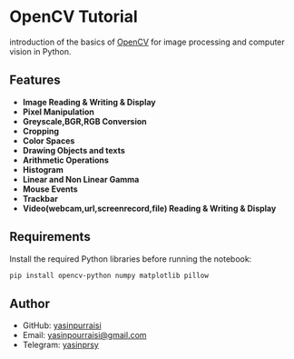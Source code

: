 # OpenCV Tutorial

introduction of the basics of [OpenCV](https://opencv.org/) for image processing and computer vision in Python.

## Features

- **Image Reading & Writing & Display**
- **Pixel Manipulation**
- **Greyscale,BGR,RGB Conversion**
- **Cropping**
- **Color Spaces**
- **Drawing Objects and texts**
- **Arithmetic Operations**
- **Histogram**
- **Linear and Non Linear Gamma**
- **Mouse Events**
- **Trackbar**
- **Video(webcam,url,screenrecord,file) Reading & Writing & Display**
## Requirements

Install the required Python libraries before running the notebook:

```sh
pip install opencv-python numpy matplotlib pillow
```

## Author

- GitHub: [yasinpurraisi](https://github.com/yasinpurraisi)
- Email: yasinpourraisi@gmail.com
- Telegram: [yasinprsy](https://t.me/yasinprsy)

